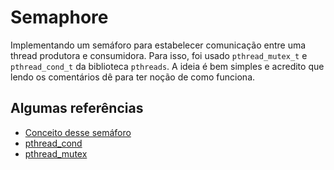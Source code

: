 # Semaphore

Implementando um semáforo para estabelecer comunicação entre uma thread produtora e consumidora. Para isso, foi usado `pthread_mutex_t` e `pthread_cond_t` da biblioteca `pthreads`. A ideia é bem simples e acredito que lendo os comentários dê para ter noção de como funciona.

## Algumas referências

- [Conceito desse semáforo](http://faculty.cs.niu.edu/~hutchins/csci480/semaphor.htm)
- [pthread_cond](https://www.man7.org/linux/man-pages/man3/pthread_cond_init.3p.html)
- [pthread_mutex](https://www.man7.org/linux/man-pages/man3/pthread_mutex_lock.3p.html)